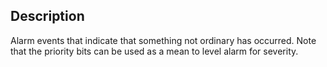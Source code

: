 ## Description

Alarm events that indicate that something not ordinary has occurred. Note that the priority bits can be used as a mean to level alarm for severity. 
